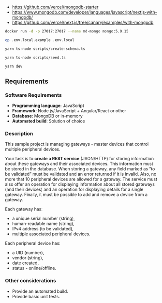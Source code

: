 -   https://github.com/vercel/mongodb-starter
-   https://www.mongodb.com/developer/languages/javascript/nextjs-with-mongodb/
-   https://github.com/vercel/next.js/tree/canary/examples/with-mongodb

```sh
docker run -d -p 27017:27017 --name md-mongo mongo:5.0.15

cp .env.local.example .env.local

yarn ts-node scripts/create-schema.ts

yarn ts-node scripts/seed.ts

yarn dev
```

## Requirements

### Software Requirements

-   **Programming language**: JavaScript
-   **Framework**: Node.js/JavaScript + Angular/React or other
-   **Database**: MongoDB or in-memory
-   **Automated build**: Solution of choice

### Description

This sample project is managing gateways - master devices that control multiple peripheral
devices.

Your task is to **create a REST service** (JSON/HTTP) for storing information about these
gateways and their associated devices. This information must be stored in the database.
When storing a gateway, any field marked as “to be validated” must be validated and an error
returned if it is invalid. Also, no more that 10 peripheral devices are allowed for a gateway.
The service must also offer an operation for displaying information about all stored gateways
(and their devices) and an operation for displaying details for a single gateway. Finally, it must
be possible to add and remove a device from a gateway.

Each gateway has:

-   a unique serial number (string),
-   human-readable name (string),
-   IPv4 address (to be validated),
-   multiple associated peripheral devices.

Each peripheral device has:

-   a UID (number),
-   vendor (string),
-   date created,
-   status - online/offline.

### Other considerations

-   Provide an automated build.
-   Provide basic unit tests.
